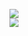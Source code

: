 [![](https://img.shields.io/badge/Made%20With-Github%20Spray-lightgrey.svg?style=for-the-badge&logo=github)](https://github.com/Annihil/github-spray#561)  
[![](https://i.imgur.com/2DrTn0Z.gif)](https://github.com/Annihil/github-spray)